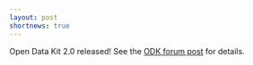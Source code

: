 ```yaml
---
layout: post
shortnews: true
---
```


Open Data Kit 2.0 released!  See the [ODK forum post](https://forum.opendatakit.org/t/odk-2-0-tool-suite-release-v2-0-0/10059) for details.



